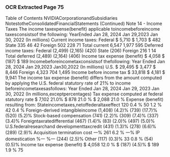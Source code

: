 ### OCR Extracted Page 75

Table of Contents
NVIDIACorporationandSubsidiaries
NotestotheConsolidatedFinancialStatements
(Continued)
Note 14 - Income Taxes
The income taxexpense(benefit) applicable toincomebeforeincome taxesconsistsof the following:
YearEnded
Jan 28, 2024
Jan 29,2023
Jan 30, 2022
(In millions)
Current income taxes:
Federal
$
5,710
$
1,703
$
482
State
335
46
42
Foreign
502
228
71
Total current
6,547
1,977
595
Deferred income taxes:
Federal
(2,499)
(2,165)
(420)
State
(206)
Foreign
216
1
14
Total deferred
(2,489)
(2,164)
(406)
Income tax expense (benefit)
$
4,058
$
(187)
$
189
Incomebeforeincometaxconsistsof thefollowing:
Year Ended
Jan 28, 2024
Jan 29,2023
Jan30,2022
(In millions)
U.S.
$
29,495
$
3,477
$
8,446
Foreign
4,323
704
1,495
Income before income tax
$
33,818
$
4,181
$
9,941
The income tax expense (benefit) differs from the amount computed by applying the U.S. federal statutory rate of 21% to income
beforeincometaxesasfollows:
Year Ended
Jan 28, 2024
Jan 29, 2023
Jan 30, 2022
(In millions,exceptpercentages)
Tax expense computed at federal statutory rate
$
7,102
21.0% $
878
21.0 % $
2,088
21.0 %
Expense (benefit) resulting from:
Stateincometaxes,netoffederaltaxeffect
120
0.4 %
50
1.2 %
42
0.4 %
Foreign-derived intangibleincome
(1,408)
(4.2)%
(739)
(17.7)%
(520)
(5.2)%
Stock-based compensation
(741)
(2.2)%
(309)
(7.4)%
(337)
(3.4)%
Foreigntaxratedifferential
(467)
(1.4)%
(83)
(2.0)%
(497)
(5.0)%
U.S.federalresearchand developmenttaxcredit
(431)
(1.3)%
(278)
(6.6)%
(289)
(2.9)%
Acquisition termination cost
一%
261
6.2 %
一%
IP domestication
%一
%一
(244)
(2.5)%
Other
(117)
(0.3)%
33
0.8 %
(54)
(0.5)%
Income tax expense (benefit)
$
4,058
12.0 %
$
(187)
(4.5)%
$
189
1.9 %
75